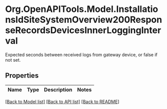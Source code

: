 # Org.OpenAPITools.Model.InstallationsIdSiteSystemOverview200ResponseRecordsDevicesInnerLoggingInterval
Expected seconds between received logs from gateway device, or false if not set.

## Properties

Name | Type | Description | Notes
------------ | ------------- | ------------- | -------------

[[Back to Model list]](../../README.md#documentation-for-models) [[Back to API list]](../../README.md#documentation-for-api-endpoints) [[Back to README]](../../README.md)

